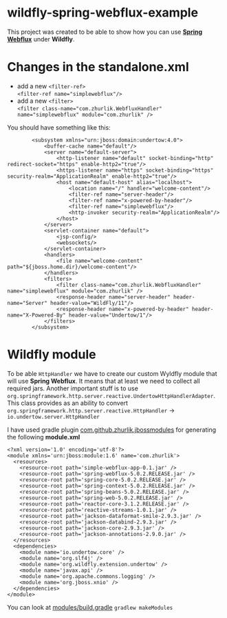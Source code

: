 # wildfly-spring-webflux-example
This project was created to be able to show how you can use **[Spring Webflux](https://docs.spring.io/spring/docs/current/spring-framework-reference/web-reactive.html#spring-webflux)** under **Wildfly**.
# Changes in the standalone.xml
* add a new `<filter-ref>`     
`<filter-ref name="simplewebflux"/>`
* add a new `<filter>`   
`<filter class-name="com.zhurlik.WebfluxHandler" name="simplewebflux" module="com.zhurlik" />`    

You should have something like this:    
```
        <subsystem xmlns="urn:jboss:domain:undertow:4.0">    
            <buffer-cache name="default"/>    
            <server name="default-server">    
                <http-listener name="default" socket-binding="http" redirect-socket="https" enable-http2="true"/>    
                <https-listener name="https" socket-binding="https" security-realm="ApplicationRealm" enable-http2="true"/>    
                <host name="default-host" alias="localhost">    
                    <location name="/" handler="welcome-content"/>    
                    <filter-ref name="server-header"/>    
                    <filter-ref name="x-powered-by-header"/>    
                    <filter-ref name="simplewebflux"/>    
                    <http-invoker security-realm="ApplicationRealm"/>    
                </host>    
            </server>
            <servlet-container name="default">
                <jsp-config/>
                <websockets/>
            </servlet-container>
            <handlers>
                <file name="welcome-content" path="${jboss.home.dir}/welcome-content"/>
            </handlers>
            <filters>
                <filter class-name="com.zhurlik.WebfluxHandler" name="simplewebflux" module="com.zhurlik" />
                <response-header name="server-header" header-name="Server" header-value="WildFly/11"/>
                <response-header name="x-powered-by-header" header-name="X-Powered-By" header-value="Undertow/1"/>
            </filters>
        </subsystem>
```

# Wildfly module
To be able `HttpHandler` we have to create our custom Wyldfly module that will use **Spring Webflux**. It means that at least we need to collect all required jars. Another important stuff is to use `org.springframework.http.server.reactive.UndertowHttpHandlerAdapter`.    
This class provides as an ability to convert `org.springframework.http.server.reactive.HttpHandler` -> `io.undertow.server.HttpHandler`    

I have used gradle plugin [com.github.zhurlik.jbossmodules](https://plugins.gradle.org/plugin/com.github.zhurlik.jbossmodules) for generating the following **module.xml**
```
<?xml version='1.0' encoding='utf-8'?>
<module xmlns='urn:jboss:module:1.6' name='com.zhurlik'>
  <resources>
    <resource-root path='simple-webflux-app-0.1.jar' />
    <resource-root path='spring-webflux-5.0.2.RELEASE.jar' />
    <resource-root path='spring-core-5.0.2.RELEASE.jar' />
    <resource-root path='spring-context-5.0.2.RELEASE.jar' />
    <resource-root path='spring-beans-5.0.2.RELEASE.jar' />
    <resource-root path='spring-web-5.0.2.RELEASE.jar' />
    <resource-root path='reactor-core-3.1.2.RELEASE.jar' />
    <resource-root path='reactive-streams-1.0.1.jar' />
    <resource-root path='jackson-dataformat-smile-2.9.3.jar' />
    <resource-root path='jackson-databind-2.9.3.jar' />
    <resource-root path='jackson-core-2.9.3.jar' />
    <resource-root path='jackson-annotations-2.9.0.jar' />
  </resources>
  <dependencies>
    <module name='io.undertow.core' />
    <module name='org.slf4j' />
    <module name='org.wildfly.extension.undertow' />
    <module name='javax.api' />
    <module name='org.apache.commons.logging' />
    <module name='org.jboss.xnio' />
  </dependencies>
</module>
```

You can look at [modules/build.gradle](modules/build.gradle)
`gradlew makeModules`
